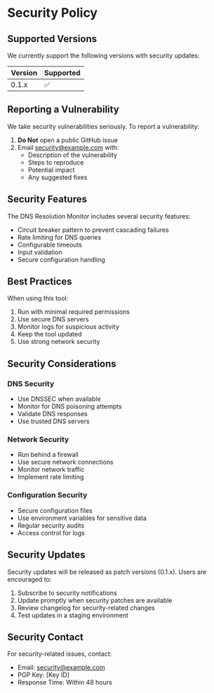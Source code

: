 # Security Policy

## Supported Versions

We currently support the following versions with security updates:

| Version | Supported          |
| ------- | ------------------ |
| 0.1.x   | :white_check_mark: |

## Reporting a Vulnerability

We take security vulnerabilities seriously. To report a vulnerability:

1. **Do Not** open a public GitHub issue
2. Email security@example.com with:
   - Description of the vulnerability
   - Steps to reproduce
   - Potential impact
   - Any suggested fixes

## Security Features

The DNS Resolution Monitor includes several security features:

- Circuit breaker pattern to prevent cascading failures
- Rate limiting for DNS queries
- Configurable timeouts
- Input validation
- Secure configuration handling

## Best Practices

When using this tool:

1. Run with minimal required permissions
2. Use secure DNS servers
3. Monitor logs for suspicious activity
4. Keep the tool updated
5. Use strong network security

## Security Considerations

### DNS Security

- Use DNSSEC when available
- Monitor for DNS poisoning attempts
- Validate DNS responses
- Use trusted DNS servers

### Network Security

- Run behind a firewall
- Use secure network connections
- Monitor network traffic
- Implement rate limiting

### Configuration Security

- Secure configuration files
- Use environment variables for sensitive data
- Regular security audits
- Access control for logs

## Security Updates

Security updates will be released as patch versions (0.1.x). Users are encouraged to:

1. Subscribe to security notifications
2. Update promptly when security patches are available
3. Review changelog for security-related changes
4. Test updates in a staging environment

## Security Contact

For security-related issues, contact:
- Email: security@example.com
- PGP Key: [Key ID]
- Response Time: Within 48 hours 